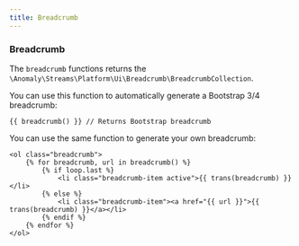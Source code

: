 ```yaml
---
title: Breadcrumb
---
```


### Breadcrumb

The `breadcrumb` functions returns the `\Anomaly\Streams\Platform\Ui\Breadcrumb\BreadcrumbCollection`.

You can use this function to automatically generate a Bootstrap 3/4 breadcrumb:

    {{ breadcrumb() }} // Returns Bootstrap breadcrumb

You can use the same function to generate your own breadcrumb:

    <ol class="breadcrumb">
        {% for breadcrumb, url in breadcrumb() %}
            {% if loop.last %}
                <li class="breadcrumb-item active">{{ trans(breadcrumb) }}</li>
            {% else %}
                <li class="breadcrumb-item"><a href="{{ url }}">{{ trans(breadcrumb) }}</a></li>
            {% endif %}
        {% endfor %}
    </ol>
